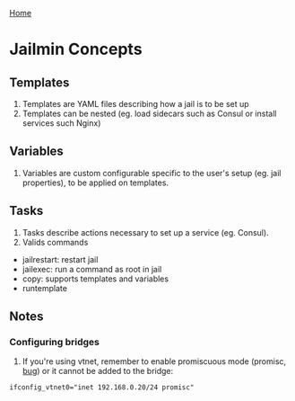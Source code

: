[Home](README.MD)
# Jailmin Concepts

## Templates
1. Templates are YAML files describing how a jail is to be set up
2. Templates can be nested (eg. load sidecars such as Consul or install services such Nginx) 

## Variables
1. Variables are custom configurable specific to the user's setup (eg. jail properties), to be applied on templates.

## Tasks
1. Tasks describe actions necessary to set up a service (eg. Consul).
2. Valids commands
 - jailrestart: restart jail
 - jailexec: run a command as root in jail
 - copy: supports templates and variables
 - runtemplate

## Notes
### Configuring bridges
1. If you're using vtnet, remember to enable promiscuous mode (promisc, [bug](https://bugs.freebsd.org/bugzilla/show_bug.cgi?id=254343)) or it cannot be added to the bridge:
```
ifconfig_vtnet0="inet 192.168.0.20/24 promisc"
```